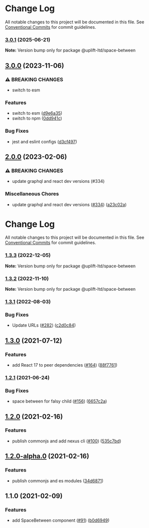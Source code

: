 # Change Log

All notable changes to this project will be documented in this file.
See [Conventional Commits](https://conventionalcommits.org) for commit guidelines.

### [3.0.1](https://github.com/uplift-ltd/nexus/compare/@uplift-ltd/space-between@3.0.0...@uplift-ltd/space-between@3.0.1) (2025-06-21)

**Note:** Version bump only for package @uplift-ltd/space-between





## [3.0.0](https://github.com/uplift-ltd/nexus/compare/@uplift-ltd/space-between@2.0.0...@uplift-ltd/space-between@3.0.0) (2023-11-06)


### ⚠ BREAKING CHANGES

* switch to esm

### Features

* switch to esm ([d9e6a35](https://github.com/uplift-ltd/nexus/commit/d9e6a35b04af3da5c8d595105d9266486af1d4dd))
* switch to npm ([0dd941c](https://github.com/uplift-ltd/nexus/commit/0dd941cb72858a37d29336bedf403f580297e166))


### Bug Fixes

* jest and eslint configs ([d3cf497](https://github.com/uplift-ltd/nexus/commit/d3cf497ba25ccebeef4f17a6763868610be8b5e3))



## [2.0.0](https://github.com/uplift-ltd/nexus/compare/@uplift-ltd/space-between@1.3.3...@uplift-ltd/space-between@2.0.0) (2023-02-06)


### ⚠ BREAKING CHANGES

* update graphql and react dev versions (#334)

### Miscellaneous Chores

* update graphql and react dev versions ([#334](https://github.com/uplift-ltd/nexus/issues/334)) ([a23c02a](https://github.com/uplift-ltd/nexus/commit/a23c02a120dfde626c39c3dae392d36e874bd9cd))



# Change Log

All notable changes to this project will be documented in this file. See
[Conventional Commits](https://conventionalcommits.org) for commit guidelines.

### [1.3.3](https://github.com/uplift-ltd/nexus/compare/@uplift-ltd/space-between@1.3.2...@uplift-ltd/space-between@1.3.3) (2022-12-05)

**Note:** Version bump only for package @uplift-ltd/space-between

### [1.3.2](https://github.com/uplift-ltd/nexus/compare/@uplift-ltd/space-between@1.3.1...@uplift-ltd/space-between@1.3.2) (2022-11-10)

**Note:** Version bump only for package @uplift-ltd/space-between

### [1.3.1](https://github.com/uplift-ltd/nexus/compare/@uplift-ltd/space-between@1.3.0...@uplift-ltd/space-between@1.3.1) (2022-08-03)

### Bug Fixes

- Update URLs ([#282](https://github.com/uplift-ltd/nexus/issues/282))
  ([c2d0c84](https://github.com/uplift-ltd/nexus/commit/c2d0c843c8eb18c4a9ae360ee2d840f5be388fac))

## [1.3.0](https://github.com/uplift-ltd/nexus/compare/@uplift-ltd/space-between@1.2.1...@uplift-ltd/space-between@1.3.0) (2021-07-12)

### Features

- add React 17 to peer dependencies ([#164](https://github.com/uplift-ltd/nexus/issues/164))
  ([88f7761](https://github.com/uplift-ltd/nexus/commit/88f77615dfab14127dfdf76f665ee73c3195bcb4))

### [1.2.1](https://github.com/uplift-ltd/nexus/compare/@uplift-ltd/space-between@1.2.0...@uplift-ltd/space-between@1.2.1) (2021-06-24)

### Bug Fixes

- space between for falsy child ([#156](https://github.com/uplift-ltd/nexus/issues/156))
  ([6657c2a](https://github.com/uplift-ltd/nexus/commit/6657c2ad8dd94af25d56f4107e49517c315738bc))

## [1.2.0](https://github.com/uplift-ltd/nexus/compare/@uplift-ltd/space-between@1.1.0...@uplift-ltd/space-between@1.2.0) (2021-02-16)

### Features

- publish commonjs and add nexus cli ([#100](https://github.com/uplift-ltd/nexus/issues/100))
  ([535c7bd](https://github.com/uplift-ltd/nexus/commit/535c7bd0ad8224b9dde814f18f9d5082366061e1))

## [1.2.0-alpha.0](https://github.com/uplift-ltd/nexus/compare/@uplift-ltd/space-between@1.1.0...@uplift-ltd/space-between@1.2.0-alpha.0) (2021-02-16)

### Features

- publish commonjs and es modules
  ([34d6871](https://github.com/uplift-ltd/nexus/commit/34d6871f720efebf2d48773ae1e17c8dc6fd652d))

## 1.1.0 (2021-02-09)

### Features

- add SpaceBetween component ([#91](https://github.com/uplift-ltd/nexus/issues/91))
  ([b0d6949](https://github.com/uplift-ltd/nexus/commit/b0d6949cd1915c037a5b785b38961bc22b86c9fa))
